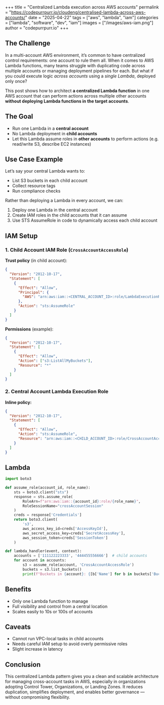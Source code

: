 +++ 
title = "Centralized Lambda execution across AWS accounts"
permalink = "https://codepurrpurr.io/cloudeng/centralised-lambda-across-aws-accounts/"
date = "2025-04-22" 
tags = ["aws", "lambda", "iam"] 
categories = ["lambda", "software", "dev", "iam"]
images = ["/images/aws-iam.png"]
author = "codepurrpurr.io"
+++

## The Challenge

In a multi-account AWS environment, it’s common to have centralized control requirements: one account to rule them all. When it comes to AWS Lambda functions, many teams struggle with duplicating code across multiple accounts or managing deployment pipelines for each. But what if you could execute logic *across accounts* using a *single Lambda*, deployed only once?

This post shows how to architect **a centralized Lambda function** in one AWS account that can perform actions across multiple other accounts **without deploying Lambda functions in the target accounts**.

## The Goal

- Run one Lambda in a **central account**
- No Lambda deployment in **child accounts**
- Let this Lambda assume roles in **other accounts** to perform actions (e.g. read/write S3, describe EC2 instances)

## Use Case Example

Let’s say your central Lambda wants to:

- List S3 buckets in each child account
- Collect resource tags
- Run compliance checks

Rather than deploying a Lambda in every account, we can:

1. Deploy one Lambda in the central account
2. Create IAM roles in the child accounts that it can assume
3. Use STS AssumeRole in code to dynamically access each child account

## IAM Setup

### 1. Child Account IAM Role (`CrossAccountAccessRole`)

**Trust policy** (in child account):

```json
{
  "Version": "2012-10-17",
  "Statement": [
    {
      "Effect": "Allow",
      "Principal": {
        "AWS": "arn:aws:iam::<CENTRAL_ACCOUNT_ID>:role/LambdaExecutionRole"
      },
      "Action": "sts:AssumeRole"
    }
  ]
}
```

**Permissions** (example):

```json
{
  "Version": "2012-10-17",
  "Statement": [
    {
      "Effect": "Allow",
      "Action": ["s3:ListAllMyBuckets"],
      "Resource": "*"
    }
  ]
}
```

### 2. Central Account Lambda Execution Role

**Inline policy:**

```json
{
  "Version": "2012-10-17",
  "Statement": [
    {
      "Effect": "Allow",
      "Action": "sts:AssumeRole",
      "Resource": "arn:aws:iam::<CHILD_ACCOUNT_ID>:role/CrossAccountAccessRole"
    }
  ]
}
```

## Lambda

```python
import boto3

def assume_role(account_id, role_name):
    sts = boto3.client("sts")
    response = sts.assume_role(
        RoleArn=f"arn:aws:iam::{account_id}:role/{role_name}",
        RoleSessionName="crossAccountSession"
    )
    creds = response['Credentials']
    return boto3.client(
        's3',
        aws_access_key_id=creds['AccessKeyId'],
        aws_secret_access_key=creds['SecretAccessKey'],
        aws_session_token=creds['SessionToken']
    )

def lambda_handler(event, context):
    accounts = ['111122223333', '444455556666']  # child accounts
    for account in accounts:
        s3 = assume_role(account, 'CrossAccountAccessRole')
        buckets = s3.list_buckets()
        print(f"Buckets in {account}: {[b['Name'] for b in buckets['Buckets']]}")
```

## Benefits

- Only one Lambda function to manage
- Full visibility and control from a central location
- Scales easily to 10s or 100s of accounts

## Caveats

- Cannot run VPC-local tasks in child accounts
- Needs careful IAM setup to avoid overly permissive roles
- Slight increase in latency

## Conclusion

This centralized Lambda pattern gives you a clean and scalable architecture for managing cross-account tasks in AWS, especially in organizations adopting Control Tower, Organizations, or Landing Zones. It reduces duplication, simplifies deployment, and enables better governance — without compromising flexibility.